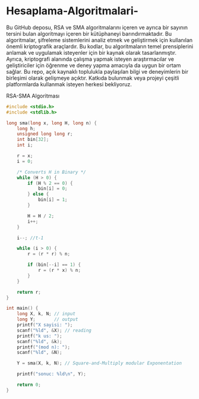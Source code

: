 # Hesaplama-Algoritmalari-

Bu GitHub deposu, RSA ve SMA algoritmalarını içeren ve ayrıca bir sayının tersini bulan algoritmayı içeren bir kütüphaneyi barındırmaktadır. Bu algoritmalar, şifreleme sistemlerini analiz etmek ve geliştirmek için kullanılan önemli kriptografik araçlardır. Bu kodlar, bu algoritmaların temel prensiplerini anlamak ve uygulamak isteyenler için bir kaynak olarak tasarlanmıştır. Ayrıca, kriptografi alanında çalışma yapmak isteyen araştırmacılar ve geliştiriciler için öğrenme ve deney yapma amacıyla da uygun bir ortam sağlar. Bu repo, açık kaynaklı toplulukla paylaşılan bilgi ve deneyimlerin bir birleşimi olarak gelişmeye açıktır. Katkıda bulunmak veya projeyi çeşitli platformlarda kullanmak isteyen herkesi bekliyoruz.

RSA-SMA Algoritması

```c
#include <stdio.h>
#include <stdlib.h>

long sma(long x, long H, long n) {
    long h;
    unsigned long long r;
    int bin[32];
    int i;

    r = x;
    i = 0;

    /* Converts H in Binary */
    while (H > 0) {
        if (H % 2 == 0) {
            bin[i] = 0;
        } else {
            bin[i] = 1;
        }

        H = H / 2;
        i++;
    }

    i--; //t-1

    while (i > 0) {
        r = (r * r) % n;

        if (bin[--i] == 1) {
            r = (r * x) % n;
        }
    }

    return r;
}

int main() {
    long X, k, N; // input
    long Y;       // output
    printf("X sayisi: ");
    scanf("%ld", &X); // reading
    printf("k us: ");
    scanf("%ld", &k);
    printf("(mod n): ");
    scanf("%ld", &N);

    Y = sma(X, k, N); // Square-and-Multiply modular Exponentation

    printf("sonuc: %ld\n", Y);

    return 0;
}

```

